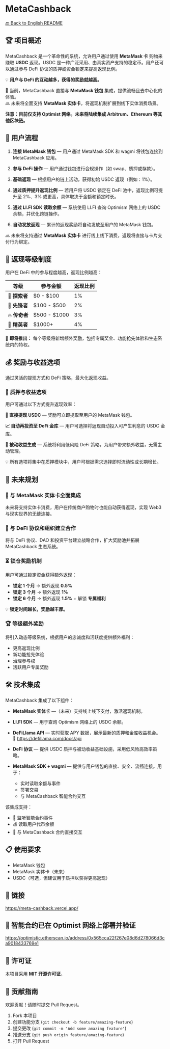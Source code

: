 # MetaCashback

[🔙 Back to English README](../README.md)

## 🏆 项目概述
MetaCashback 是一个革命性的系统，允许用户通过使用 **MetaMask 卡** 购物来赚取 **USDC** 返现。USDC 是一种广泛采用、由真实资产支持的稳定币。用户还可以通过参与 DeFi 协议的质押或资金锁定来提高返现比例。

💡 **用户与 DeFi 的互动越多，获得的奖励就越高。**

🔗 当前，MetaCashback 直接与 **MetaMask 钱包** 集成，提供流畅且去中心化的体验。  
🔜 未来将全面支持 **MetaMask 实体卡**，将返现机制扩展到线下实体消费场景。

**注意：目前仅支持 Optimist 网络。未来将陆续集成 Arbitrum、Ethereum 等其他区块链。**

## 🚀 用户流程

1. **连接 MetaMask 钱包** — 用户通过 MetaMask SDK 和 wagmi 将钱包连接到 MetaCashback 应用。

2. **参与 DeFi 操作** — 用户通过钱包进行合规操作（如 swap、质押或存款）。

3. **基础返现** — 根据用户的链上活动，获得初始 USDC 返现（例如：1%）。

4. **通过质押提升返现比例** — 若用户将 USDC 锁定在 DeFi 池中，返现比例可提升至 2%、3% 或更高，具体取决于金额和锁定时长。

5. **通过 LI.FI SDK 读取余额** — 系统使用 LI.FI 查询 Optimism 网络上的 USDC 余额，并优化跨链操作。

6. **自动发放返现** — 累计的返现奖励将自动发放至用户的 MetaMask 钱包。

🔜 未来将支持通过 **MetaMask 实体卡** 进行线上线下消费，返现将直接与卡片支付行为绑定。

## 🎯 返现等级制度

用户在 DeFi 中的参与程度越高，返现比例越高：

| 等级 | 参与金额 | 返现比例 |
|------|-----------|-----------|
| 🔰 **探索者** | $0 - $100 | 1% |
| 🚀 **先锋者** | $100 - $500 | 2% |
| 🔥 **传奇者** | $500 - $1000 | 3% |
| 👑 **精英者** | $1000+ | 4% |

🎁 **即将推出：** 每个等级将新增额外奖励，包括专属奖金、功能抢先体验和生态系统内的特权。

## 💰 奖励与收益选项

通过灵活的提现方式和 DeFi 策略，最大化返现收益。

### 🔄 质押与收益选项

用户可通过以下方式提升返现效率：

**💸 直接提现 USDC** — 奖励可立即提取至用户的 MetaMask 钱包。

**📈 自动再投资至 DeFi 金库** — 用户可选择将返现自动投入可产生利息的 USDC 金库。

**🛌 被动收益生成** — 系统将利用低风险 DeFi 策略，为用户带来额外收益，无需主动管理。

💡 所有选项将集中在质押模块中，用户可根据需求选择即时流动性或长期增长。

## 🔮 未来规划

### 🔗 与 MetaMask 实体卡全面集成
未来将支持实体卡消费，用户在传统商户购物时也能自动获得返现，实现 Web3 与现实世界的无缝连接。

### 🤝 与 DeFi 协议和组织建立合作
将与 DeFi 协议、DAO 和投资平台建立战略合作，扩大奖励池并拓展 MetaCashback 生态系统。

### ⏳ 锁仓奖励机制
用户可通过锁定资金获得额外返现：

- **锁定 1 个月** → 额外返现 **0.5%**  
- **锁定 3 个月** → 额外返现 **1%**  
- **锁定 6 个月** → 额外返现 **1.5%** + 解锁 **专属福利**

💡 **锁定时间越长，奖励越丰厚。**

### 🏆 等级额外奖励
将引入动态等级系统，根据用户的忠诚度和活跃度提供额外福利：

- 更高返现比例  
- 新功能抢先体验  
- 治理参与权  
- 活跃用户专属奖励

## 🛠️ 技术集成

MetaCashback 集成了以下组件：

- **MetaMask 实体卡** —（未来）支持线上线下支付，激活返现机制。

- **LI.FI SDK** — 用于查询 Optimism 网络上的 USDC 余额。

- **DeFiLlama API** — 实时获取 APY 数据，展示最新的质押和金库收益机会。  
  📎 https://defillama.com/docs/api

- **DeFi 协议** — 提供 USDC 质押与被动收益基础设施，采用低风险高效率策略。

- **MetaMask SDK + wagmi** — 提供与用户钱包的直接、安全、流畅连接。用于：
  - 实时读取余额与事件  
  - 签署交易  
  - 与 MetaCashback 智能合约交互

该集成支持：

- 📡 监听智能合约事件  
- 💰 读取用户代币余额  
- 🤝 与 MetaCashback 合约直接交互

## 📋 使用要求

- MetaMask 钱包  
- MetaMask 实体卡（未来）  
- USDC（可选，但建议用于质押以获得更高返现）

## 🔗 链接

https://meta-cashback.vercel.app/

## 📄 智能合约已在 Optimist 网络上部署并验证

https://optimistic.etherscan.io/address/0x565cca22f267e08d6d278066d3ca9018433769e1

## 📄 许可证

本项目采用 **MIT 开源许可证**。

## 👥 贡献指南

欢迎贡献！请随时提交 Pull Request。

1. Fork 本项目  
2. 创建功能分支 (`git checkout -b feature/amazing-feature`)  
3. 提交更改 (`git commit -m 'Add some amazing feature'`)  
4. 推送分支 (`git push origin feature/amazing-feature`)  
5. 打开 Pull Request